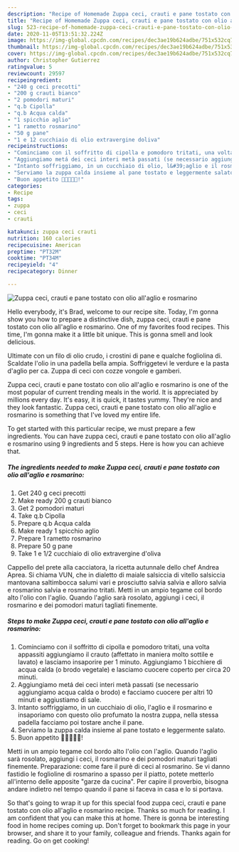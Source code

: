 ```yaml
---
description: "Recipe of Homemade Zuppa ceci, crauti e pane tostato con olio all&amp;#39;aglio e rosmarino"
title: "Recipe of Homemade Zuppa ceci, crauti e pane tostato con olio all&amp;#39;aglio e rosmarino"
slug: 523-recipe-of-homemade-zuppa-ceci-crauti-e-pane-tostato-con-olio-all-and-39-aglio-e-rosmarino
date: 2020-11-05T13:51:32.224Z
image: https://img-global.cpcdn.com/recipes/dec3ae19b624adbe/751x532cq70/zuppa-ceci-crauti-e-pane-tostato-con-olio-allaglio-e-rosmarino-recipe-main-photo.jpg
thumbnail: https://img-global.cpcdn.com/recipes/dec3ae19b624adbe/751x532cq70/zuppa-ceci-crauti-e-pane-tostato-con-olio-allaglio-e-rosmarino-recipe-main-photo.jpg
cover: https://img-global.cpcdn.com/recipes/dec3ae19b624adbe/751x532cq70/zuppa-ceci-crauti-e-pane-tostato-con-olio-allaglio-e-rosmarino-recipe-main-photo.jpg
author: Christopher Gutierrez
ratingvalue: 5
reviewcount: 29597
recipeingredient:
- "240 g ceci precotti"
- "200 g crauti bianco"
- "2 pomodori maturi"
- "q.b Cipolla"
- "q.b Acqua calda"
- "1 spicchio aglio"
- "1 rametto rosmarino"
- "50 g pane"
- "1 e 12 cucchiaio di olio extravergine doliva"
recipeinstructions:
- "Cominciamo con il soffritto di cipolla e pomodoro tritati, una volta appassiti aggiungiamo il crauto (affettato in maniera molto sottile e lavato) e lasciamo insaporire per 1 minuto. Aggiungiamo 1 bicchiere di acqua calda (o brodo vegetale) e lasciamo cuocere coperto per circa 20 minuti."
- "Aggiungiamo metá dei ceci interi metà passati (se necessario aggiungiamo acqua calda o brodo) e facciamo cuocere per altri 10 minuti e aggiustiamo di sale."
- "Intanto soffriggiamo, in un cucchiaio di olio, l&#39;aglio e il rosmarino e insaporiamo con questo olio profumato la nostra zuppa, nella stessa padella facciamo poi tostare anche il pane."
- "Serviamo la zuppa calda insieme al pane tostato e leggermente salato."
- "Buon appetito 🌻🌻🌻🌻🌻!"
categories:
- Recipe
tags:
- zuppa
- ceci
- crauti

katakunci: zuppa ceci crauti 
nutrition: 160 calories
recipecuisine: American
preptime: "PT32M"
cooktime: "PT34M"
recipeyield: "4"
recipecategory: Dinner

---
```



![Zuppa ceci, crauti e pane tostato con olio all&#39;aglio e rosmarino](https://img-global.cpcdn.com/recipes/dec3ae19b624adbe/751x532cq70/zuppa-ceci-crauti-e-pane-tostato-con-olio-allaglio-e-rosmarino-recipe-main-photo.jpg)

Hello everybody, it's Brad, welcome to our recipe site. Today, I'm gonna show you how to prepare a distinctive dish, zuppa ceci, crauti e pane tostato con olio all&#39;aglio e rosmarino. One of my favorites food recipes. This time, I'm gonna make it a little bit unique. This is gonna smell and look delicious.

Ultimate con un filo di olio crudo, i crostini di pane e qualche fogliolina di. Scaldate l&#39;olio in una padella bella ampia. Soffriggetevi le verdure e la pasta d&#39;aglio per ca. Zuppa di ceci con cozze vongole e gamberi.

Zuppa ceci, crauti e pane tostato con olio all&#39;aglio e rosmarino is one of the most popular of current trending meals in the world. It is appreciated by millions every day. It's easy, it is quick, it tastes yummy. They're nice and they look fantastic. Zuppa ceci, crauti e pane tostato con olio all&#39;aglio e rosmarino is something that I've loved my entire life.


To get started with this particular recipe, we must prepare a few ingredients. You can have zuppa ceci, crauti e pane tostato con olio all&#39;aglio e rosmarino using 9 ingredients and 5 steps. Here is how you can achieve that.

<!--inarticleads1-->

##### The ingredients needed to make Zuppa ceci, crauti e pane tostato con olio all&#39;aglio e rosmarino:

1. Get 240 g ceci precotti
1. Make ready 200 g crauti bianco
1. Get 2 pomodori maturi
1. Take q.b Cipolla
1. Prepare q.b Acqua calda
1. Make ready 1 spicchio aglio
1. Prepare 1 rametto rosmarino
1. Prepare 50 g pane
1. Take 1 e 1/2 cucchiaio di olio extravergine d&#39;oliva


Cappello del prete alla cacciatora, la ricetta autunnale dello chef Andrea Aprea. Si chiama VUN, che in dialetto di maiale salsiccia di vitello salsiccia mantovana saltimbocca salumi vari e prosciutto salvia salvia e alloro salvia e rosmarino salvia e rosmarino tritati. Metti in un ampio tegame col bordo alto l&#39;olio con l&#39;aglio. Quando l&#39;aglio sarà rosolato, aggiungi i ceci, il rosmarino e dei pomodori maturi tagliati finemente. 

<!--inarticleads2-->

##### Steps to make Zuppa ceci, crauti e pane tostato con olio all&#39;aglio e rosmarino:

1. Cominciamo con il soffritto di cipolla e pomodoro tritati, una volta appassiti aggiungiamo il crauto (affettato in maniera molto sottile e lavato) e lasciamo insaporire per 1 minuto. Aggiungiamo 1 bicchiere di acqua calda (o brodo vegetale) e lasciamo cuocere coperto per circa 20 minuti.
1. Aggiungiamo metá dei ceci interi metà passati (se necessario aggiungiamo acqua calda o brodo) e facciamo cuocere per altri 10 minuti e aggiustiamo di sale.
1. Intanto soffriggiamo, in un cucchiaio di olio, l&#39;aglio e il rosmarino e insaporiamo con questo olio profumato la nostra zuppa, nella stessa padella facciamo poi tostare anche il pane.
1. Serviamo la zuppa calda insieme al pane tostato e leggermente salato.
1. Buon appetito 🌻🌻🌻🌻🌻!


Metti in un ampio tegame col bordo alto l&#39;olio con l&#39;aglio. Quando l&#39;aglio sarà rosolato, aggiungi i ceci, il rosmarino e dei pomodori maturi tagliati finemente. Preparazione: come fare il purè di ceci al rosmarino. Se vi danno fastidio le foglioline di rosmarino a spasso per il piatto, potete metterlo all&#39;interno delle apposite &#34;garze da cucina&#34;. Per capire il proverbio, bisogna andare indietro nel tempo quando il pane si faceva in casa e lo si portava. 

So that's going to wrap it up for this special food zuppa ceci, crauti e pane tostato con olio all&#39;aglio e rosmarino recipe. Thanks so much for reading. I am confident that you can make this at home. There is gonna be interesting food in home recipes coming up. Don't forget to bookmark this page in your browser, and share it to your family, colleague and friends. Thanks again for reading. Go on get cooking!
